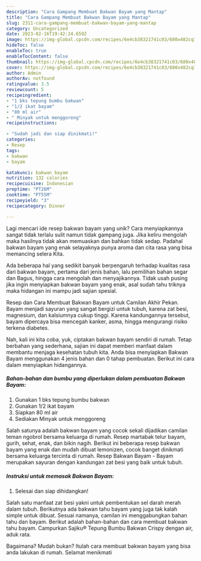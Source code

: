 ```yaml
---
description: "Cara Gampang Membuat Bakwan Bayam yang Mantap"
title: "Cara Gampang Membuat Bakwan Bayam yang Mantap"
slug: 2311-cara-gampang-membuat-bakwan-bayam-yang-mantap
category: Uncategorized
date: 2023-02-16T19:42:24.659Z
image: https://img-global.cpcdn.com/recipes/6e4cb38321741c03/680x482cq70/bakwan-bayam-foto-resep-utama.jpg
hideToc: false
enableToc: true
enableTocContent: false
thumbnail: https://img-global.cpcdn.com/recipes/6e4cb38321741c03/680x482cq70/bakwan-bayam-foto-resep-utama.jpg
cover: https://img-global.cpcdn.com/recipes/6e4cb38321741c03/680x482cq70/bakwan-bayam-foto-resep-utama.jpg
author: Admin
authorAv: notfound
ratingvalue: 3.5
reviewcount: 5
recipeingredient:
- "1 bks tepung bumbu bakwan"
- "1/2 ikat bayam"
- "80 ml air"
- " Minyak untuk menggoreng"
recipeinstructions:

- "Sudah jadi dan siap dinikmati!"
categories:
- Resep
tags:
- bakwan
- bayam

katakunci: bakwan bayam 
nutrition: 132 calories
recipecuisine: Indonesian
preptime: "PT26M"
cooktime: "PT55M"
recipeyield: "3"
recipecategory: Dinner

---
```





Lagi mencari ide resep bakwan bayam yang unik? Cara menyiapkannya sangat tidak terlalu sulit namun tidak gampang juga. Jika keliru mengolah maka hasilnya tidak akan memuaskan dan bahkan tidak sedap. Padahal bakwan bayam yang enak selayaknya punya aroma dan cita rasa yang bisa memancing selera Kita.





Ada beberapa hal yang sedikit banyak berpengaruh terhadap kualitas rasa dari bakwan bayam, pertama dari jenis bahan, lalu pemilihan bahan segar dan Bagus, hingga cara mengolah dan menyajikannya. Tidak usah pusing jika ingin menyiapkan bakwan bayam yang enak,      asal sudah tahu triknya maka hidangan ini mampu jadi sajian spesial.














Resep dan Cara Membuat Bakwan Bayam untuk Camilan Akhir Pekan. Bayam menjadi sayuran yang sangat bergizi untuk tubuh, karena zat besi, magnesium, dan kalsiumnya cukup tinggi. Karena kandungannya tersebut, bayam dipercaya bisa mencegah kanker, asma, hingga mengurangi risiko terkena diabetes.






Nah, kali ini kita coba, yuk, ciptakan bakwan bayam sendiri di rumah. Tetap berbahan yang sederhana, sajian ini dapat memberi manfaat dalam membantu menjaga kesehatan tubuh kita. Anda bisa menyiapkan Bakwan Bayam menggunakan 4 jenis bahan dan 0 tahap pembuatan. Berikut ini cara dalam menyiapkan hidangannya.

<!--inarticleads1-->

##### Bahan-bahan dan bumbu yang diperlukan dalam pembuatan Bakwan Bayam:

1. Gunakan 1 bks tepung bumbu bakwan
1. Gunakan 1/2 ikat bayam
1. Siapkan 80 ml air
1. Sediakan  Minyak untuk menggoreng


Salah satunya adalah bakwan bayam yang cocok sekali dijadikan camilan teman ngobrol bersama keluarga di rumah. Resep martabak telur bayam, gurih, sehat, enak, dan bikin nagih. Berikut ini beberapa resep bakwan bayam yang enak dan mudah dibuat lemonizen, cocok banget dinikmati bersama keluarga tercinta di rumah. Resep Bakwan Bayam - Bayam merupakan sayuran dengan kandungan zat besi yang baik untuk tubuh. 

<!--inarticleads2-->

##### Instruksi untuk memasak Bakwan Bayam:


1. Selesai dan siap dihidangkan!

Salah satu manfaat zat besi yakni untuk pembentukan sel darah merah dalam tubuh. Berikutnya ada bakwan tahu bayam yang juga tak kalah simple untuk dibuat. Sesuai namanya, camilan ini menggabungkan bahan tahu dan bayam. Berikut adalah bahan-bahan dan cara membuat bakwan tahu bayam. Campurkan Sajiku® Tepung Bumbu Bakwan Crispy dengan air, aduk rata. 

Bagaimana? Mudah bukan? Itulah cara membuat bakwan bayam yang bisa anda lakukan di rumah. Selamat menikmati
